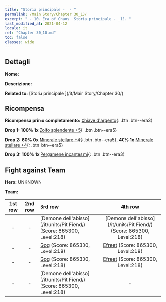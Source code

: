 ```yaml
---
title: "Storia principale -  - "
permalink: /Main Story/Chapter 30_10/
excerpt: " - 10. Era of Chaos  Storia principale - _10. "
last_modified_at: 2021-04-12
locale: it
ref: "Chapter 30_10.md"
toc: false
classes: wide
---
```


## Dettagli

 **Nome:** 

 **Descrizione:** 

 **Related to:** [Storia principale ](/it/Main Story/Chapter 30/)

## Ricompensa

 **Ricompensa primo completamento:** [Chiave d'argento](/it/Items/con_693/){: .btn .btn--era3}

 **Drop 1:** **100% 1x** [Zolfo splendente +5](/it/Items/mat_99/){: .btn .btn--era5}

 **Drop 2:** **60% 0x** [Minerale stellare +4](/it/Items/mat_89/){: .btn .btn--era5}, **40% 1x** [Minerale stellare +4](/it/Items/mat_89/){: .btn .btn--era5}

 **Drop 3:** **100% 1x** [Pergamene incantesimi](/it/Items/con_694/){: .btn .btn--era3}


## Fight against Team
 **Hero:** UNKNOWN

 **Team:**


  | 1st row | 2nd row | 3rd row | 4th row |
  |:----:|:----:|:----|:----:|
  | - | - | [Demone dell'abisso](/it/units/Pit Fiend/) (Score: 865300, Level:218)  | [Demone dell'abisso](/it/units/Pit Fiend/) (Score: 865300, Level:218)  |
  | - | - | [Gog](/it/units/Gog/) (Score: 865300, Level:218)  | [Efreet](/it/units/Efreeti/) (Score: 865300, Level:218)  |
  | - | - | [Gog](/it/units/Gog/) (Score: 865300, Level:218)  | [Efreet](/it/units/Efreeti/) (Score: 865300, Level:218)  |
  | - | - | [Demone dell'abisso](/it/units/Pit Fiend/) (Score: 865300, Level:218)  | - |



